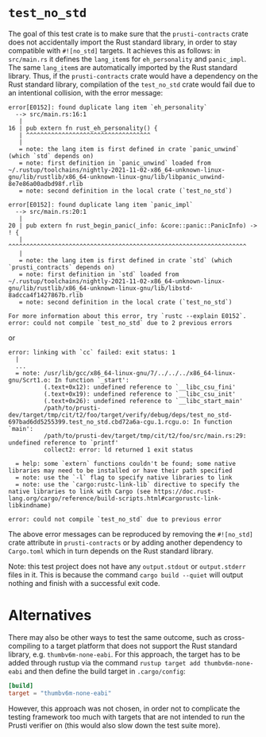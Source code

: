 # `test_no_std`
The goal of this test crate is to make sure that the `prusti-contracts` crate does not accidentally import the Rust standard library, in order to stay compatible with `#![no_std]` targets. It achieves this as follows: in `src/main.rs` it defines the `lang_item`s for `eh_personality` and `panic_impl`. The same `lang_item`s are automatically imported by the Rust standard library. Thus, if the `prusti-contracts` crate would have a dependency on the Rust standard library, compilation of the `test_no_std` crate would fail due to an intentional collision, with the error message:

```
error[E0152]: found duplicate lang item `eh_personality`
  --> src/main.rs:16:1
   |
16 | pub extern fn rust_eh_personality() {
   | ^^^^^^^^^^^^^^^^^^^^^^^^^^^^^^^^^^^
   |
   = note: the lang item is first defined in crate `panic_unwind` (which `std` depends on)
   = note: first definition in `panic_unwind` loaded from ~/.rustup/toolchains/nightly-2021-11-02-x86_64-unknown-linux-gnu/lib/rustlib/x86_64-unknown-linux-gnu/lib/libpanic_unwind-8e7e86a00adbd98f.rlib
   = note: second definition in the local crate (`test_no_std`)

error[E0152]: found duplicate lang item `panic_impl`
  --> src/main.rs:20:1
   |
20 | pub extern fn rust_begin_panic(_info: &core::panic::PanicInfo) -> ! {
   | ^^^^^^^^^^^^^^^^^^^^^^^^^^^^^^^^^^^^^^^^^^^^^^^^^^^^^^^^^^^^^^^^^^^
   |
   = note: the lang item is first defined in crate `std` (which `prusti_contracts` depends on)
   = note: first definition in `std` loaded from ~/.rustup/toolchains/nightly-2021-11-02-x86_64-unknown-linux-gnu/lib/rustlib/x86_64-unknown-linux-gnu/lib/libstd-8adcca4f1427867b.rlib
   = note: second definition in the local crate (`test_no_std`)

For more information about this error, try `rustc --explain E0152`.
error: could not compile `test_no_std` due to 2 previous errors

```

or

```
error: linking with `cc` failed: exit status: 1
  |
  ...
  = note: /usr/lib/gcc/x86_64-linux-gnu/7/../../../x86_64-linux-gnu/Scrt1.o: In function `_start':
          (.text+0x12): undefined reference to `__libc_csu_fini'
          (.text+0x19): undefined reference to `__libc_csu_init'
          (.text+0x26): undefined reference to `__libc_start_main'
          /path/to/prusti-dev/target/tmp/cit/t2/foo/target/verify/debug/deps/test_no_std-697bad6dd5255399.test_no_std.cbd72a6a-cgu.1.rcgu.o: In function `main':
          /path/to/prusti-dev/target/tmp/cit/t2/foo/src/main.rs:29: undefined reference to `printf'
          collect2: error: ld returned 1 exit status
          
  = help: some `extern` functions couldn't be found; some native libraries may need to be installed or have their path specified
  = note: use the `-l` flag to specify native libraries to link
  = note: use the `cargo:rustc-link-lib` directive to specify the native libraries to link with Cargo (see https://doc.rust-lang.org/cargo/reference/build-scripts.html#cargorustc-link-libkindname)

error: could not compile `test_no_std` due to previous error

```

The above error messages can be reproduced by removing the `#![no_std]` crate attribute in `prusti-contracts` or by adding another dependency to `Cargo.toml` which in turn depends on the Rust standard library.

Note: this test project does not have any `output.stdout` or `output.stderr` files in it. This is because the command `cargo build --quiet` will output nothing and finish with a successful exit code.

# Alternatives
There may also be other ways to test the same outcome, such as cross-compiling to a target platform that does not support the Rust standard library, e.g. `thumbv6m-none-eabi`. For this approach, the target has to be added through rustup via the command `rustup target add thumbv6m-none-eabi` and then define the build target in `.cargo/config`:

```toml
[build]
target = "thumbv6m-none-eabi"
```

However, this approach was not chosen, in order not to complicate the testing framework too much with targets that are not intended to run the Prusti verifier on (this would also slow down the test suite more).